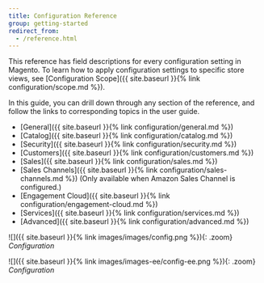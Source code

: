 ```yaml
---
title: Configuration Reference
group: getting-started
redirect_from: 
  - /reference.html
---
```


This reference has field descriptions for every configuration setting in Magento. To learn how to apply configuration settings to specific store views, see [Configuration Scope]({{ site.baseurl }}{% link configuration/scope.md %}).

In this guide, you can drill down through any section of the reference, and follow the links to corresponding topics in the user guide.

- [General]({{ site.baseurl }}{% link configuration/general.md %})
- [Catalog]({{ site.baseurl }}{% link configuration/catalog.md %})
- [Security]({{ site.baseurl }}{% link configuration/security.md %})
- [Customers]({{ site.baseurl }}{% link configuration/customers.md %})
- [Sales]({{ site.baseurl }}{% link configuration/sales.md %})
- [Sales Channels]({{ site.baseurl }}{% link configuration/sales-channels.md %}) (Only available when Amazon Sales Channel is configured.)
- [Engagement Cloud]({{ site.baseurl }}{% link configuration/engagement-cloud.md %})
- [Services]({{ site.baseurl }}{% link configuration/services.md %})
- [Advanced]({{ site.baseurl }}{% link configuration/advanced.md %})

<!--{% if "Default.CE Only" contains site.edition %}-->
![]({{ site.baseurl }}{% link images/images/config.png %}){: .zoom}
_Configuration_
<!--{% endif %}-->
<!--{% if "Default.EE-B2B" contains site.edition %}-->
![]({{ site.baseurl }}{% link images/images-ee/config-ee.png %}){: .zoom}
_Configuration_
<!--{% endif %}-->
